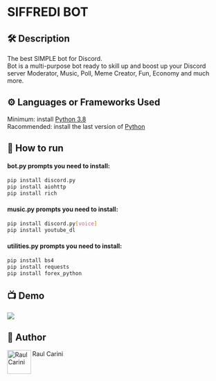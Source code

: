 
# SIFFREDI BOT



<!--An image is an illustration for your project, the tip here is using your sense of humour as much as you can :D 

You can copy paste my markdown photo insert as following:
<p align="center">
<img src="your-source-is-here" width=40% height=40%>
-->

## 🛠️ Description
<!--Remove the below lines and add yours -->
The best SIMPLE bot for Discord.<br>
Bot is a multi-purpose bot ready to skill up and boost up your Discord server
Moderator, Music, Poll, Meme Creator, Fun, Economy and much more.

## ⚙️ Languages or Frameworks Used
<!--Remove the below lines and add yours -->
Minimum: install [Python 3.8](https://www.python.org/downloads/release/python-3812/)    
Racommended: install the last version of [Python](https://www.python.org/downloads/)

## 🌟 How to run
<!--Remove the below lines and add yours -->
#### bot.py prompts you need to install:
``` bash
pip install discord.py
pip install aiohttp
pip install rich
```
#### music.py prompts you need to install:
``` bash
pip install discord.py[voice]
pip install youtube_dl
```
#### utilities.py prompts you need to install:
``` bash
pip install bs4
pip install requests
pip install forex_python
```


## 📺 Demo
<!-- Add a Screenshot/GIF showing the sample use of the script (jpeg/png/gif). -->
<a href="https://siffredi.altervista.com">
  <img src="https://siffredi.altervista.org/assets/svg/siffredi-bot-black.svg" />
</a>

## 🤖 Author 
<!--Remove the below lines and add yours -->
<a href="https://www.raulcarini.com">
  <img align="left" alt="Raul Carini" width="55px" src="https://avatars.githubusercontent.com/u/85316240" />
</a>
Raul Carini
